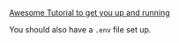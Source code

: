 [Awesome Tutorial to get you up and running](https://www.youtube.com/watch?v=vjf774RKrLc)

You should also have a `.env` file set up.
